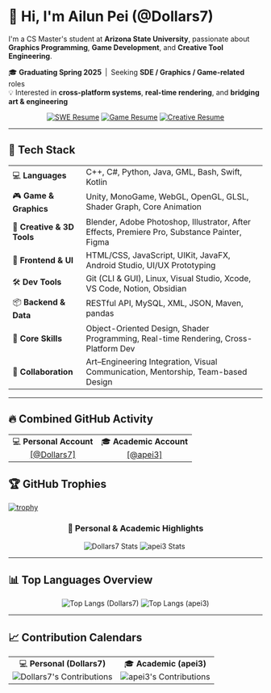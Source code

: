 # 👋 Hi, I'm Ailun Pei (@Dollars7)

I'm a CS Master's student at **Arizona State University**, passionate about **Graphics Programming**, **Game Development**, and **Creative Tool Engineering**.

🎓 **Graduating Spring 2025** | Seeking **SDE / Graphics / Game-related** roles  
💡 Interested in **cross-platform systems**, **real-time rendering**, and **bridging art & engineering**

<div align="center">

[![SWE Resume](https://img.shields.io/badge/SWE_Resume-1D9BF0?style=for-the-badge&logo=icloud&logoColor=white)](https://dollars7.github.io/resume/SWE/)
[![Game Resume](https://img.shields.io/badge/Game/Graphics_Resume-8E44AD?style=for-the-badge&logo=unity&logoColor=white)](https://dollars7.github.io/resume/Game/)
[![Creative Resume](https://img.shields.io/badge/🎨_Creative_Resume-FF6F61?style=for-the-badge&logo=adobecreativecloud&logoColor=white)](https://dollars7.github.io/resume/CreativeDev/)

</div>


---

## 🧰 Tech Stack

<table>
  <tr>
    <td>💻 <strong>Languages</strong></td>
    <td>C++, C#, Python, Java, GML, Bash, Swift, Kotlin</td>
  </tr>
  <tr>
    <td>🎮 <strong>Game & Graphics</strong></td>
    <td>Unity, MonoGame, WebGL, OpenGL, GLSL, Shader Graph, Core Animation</td>
  </tr>
  <tr>
    <td>🧠 <strong>Creative & 3D Tools</strong></td>
    <td>Blender, Adobe Photoshop, Illustrator, After Effects, Premiere Pro, Substance Painter, Figma</td>
  </tr>
  <tr>
    <td>🎨 <strong>Frontend & UI</strong></td>
    <td>HTML/CSS, JavaScript, UIKit, JavaFX, Android Studio, UI/UX Prototyping</td>
  </tr>
  <tr>
    <td>🛠️ <strong>Dev Tools</strong></td>
    <td>Git (CLI & GUI), Linux, Visual Studio, Xcode, VS Code, Notion, Obsidian</td>
  </tr>
  <tr>
    <td>📦 <strong>Backend & Data</strong></td>
    <td>RESTful API, MySQL, XML, JSON, Maven, pandas</td>
  </tr>
  <tr>
    <td>🚀 <strong>Core Skills</strong></td>
    <td>Object-Oriented Design, Shader Programming, Real-time Rendering, Cross-Platform Dev</td>
  </tr>
  <tr>
    <td>🤝 <strong>Collaboration</strong></td>
    <td>Art–Engineering Integration, Visual Communication, Mentorship, Team-based Design</td>
  </tr>
</table>

---

## 🔥 Combined GitHub Activity

<div align="center">

<table>
  <tr>
    <td align="center">
      💻 <strong>Personal Account</strong><br>
      <a href="https://github.com/Dollars7">[@Dollars7]</a>
    </td>
    <td align="center">
      🎓 <strong>Academic Account</strong><br>
      <a href="https://github.com/apei3">[@apei3]</a>
    </td>
  </tr>
</table>

</div>

## 🏆 GitHub Trophies


[![trophy](https://github-profile-trophy.vercel.app/?username=Dollars7&theme=dracula&no-frame=true&no-bg=true&column=7&margin-w=10&margin-h=10)](https://github.com/ryo-ma/github-profile-trophy)





<div align="center">

### 🧩 Personal & Academic Highlights
![Dollars7 Stats](https://github-readme-stats.vercel.app/api?username=Dollars7&show_icons=true&theme=github_dark&hide_rank=true&hide_border=true)
![apei3 Stats](https://github-readme-stats.vercel.app/api?username=apei3&show_icons=true&theme=react&hide_rank=true&hide_border=true) 

</div>

---

## 📊 Top Languages Overview
<div align="center">

![Top Langs (Dollars7)](https://github-readme-stats.vercel.app/api/top-langs/?username=Dollars7&layout=compact&theme=github_dark&hide_border=true)
![Top Langs (apei3)](https://github-readme-stats.vercel.app/api/top-langs/?username=apei3&layout=compact&theme=react&hide_border=true)

</div>

---

## 📈 Contribution Calendars

<table align="center">
  <tr>
    <td align="center">
      💻 <strong>Personal (Dollars7)</strong><br>
      <img src="https://ghchart.rshah.org/Dollars7" alt="Dollars7's Contributions">
    </td>
    <td align="center">
      🎓 <strong>Academic (apei3)</strong><br>
      <img src="https://ghchart.rshah.org/apei3" alt="apei3's Contributions">
    </td>
  </tr>
</table>


